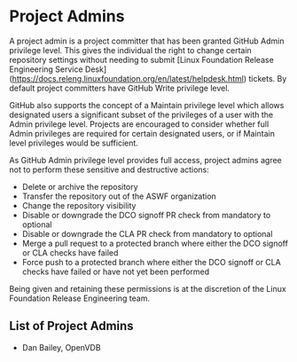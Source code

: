 # Project Admins

A project admin is a project committer that has been granted GitHub
Admin privilege level. This gives the individual the right to change
certain repository settings without needing to submit
[Linux Foundation Release Engineering Service Desk]
(https://docs.releng.linuxfoundation.org/en/latest/helpdesk.html) tickets. By
default project committers have GitHub Write privilege level.

GitHub also supports the concept of a Maintain privilege level which allows
designated users a significant subset of the privileges of a user with the Admin
privilege level. Projects are encouraged to consider whether full Admin
privileges are required for certain designated users, or if Maintain level
privileges would be sufficient.

As GitHub Admin privilege level provides full access, project admins agree
not to perform these sensitive and destructive actions:

* Delete or archive the repository
* Transfer the repository out of the ASWF organization
* Change the repository visibility
* Disable or downgrade the DCO signoff PR check from mandatory to optional
* Disable or downgrade the CLA PR check from mandatory to optional
* Merge a pull request to a protected branch where either the DCO signoff or
  CLA checks have failed
* Force push to a protected branch where either the DCO signoff or CLA checks
  have failed or have not yet been performed

Being given and retaining these permissions is at the discretion of the Linux
Foundation Release Engineering team.

## List of Project Admins

* Dan Bailey, OpenVDB
